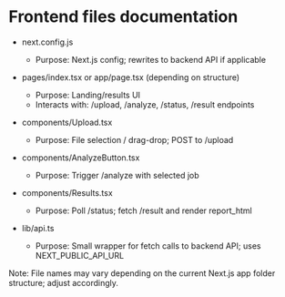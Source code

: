 # Frontend files documentation

- next.config.js
  - Purpose: Next.js config; rewrites to backend API if applicable

- pages/index.tsx or app/page.tsx (depending on structure)
  - Purpose: Landing/results UI
  - Interacts with: /upload, /analyze, /status, /result endpoints

- components/Upload.tsx
  - Purpose: File selection / drag-drop; POST to /upload

- components/AnalyzeButton.tsx
  - Purpose: Trigger /analyze with selected job

- components/Results.tsx
  - Purpose: Poll /status; fetch /result and render report_html

- lib/api.ts
  - Purpose: Small wrapper for fetch calls to backend API; uses NEXT_PUBLIC_API_URL

Note: File names may vary depending on the current Next.js app folder structure; adjust accordingly.

